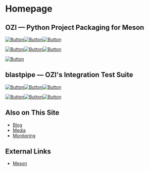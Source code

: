 # Homepage

## OZI &mdash; Python Project Packaging for Meson

[![Button](https://img.shields.io/badge/Python%20Package%20Index-grey?style=for-the-badge&logo=pypi)](https://pypi.org/project/OZI/)[![Button](https://img.shields.io/pypi/status/ozi?style=for-the-badge)](https://pypi.org/project/OZI/)[![Button](https://img.shields.io/pypi/v/OZI?style=for-the-badge&label=%20)](https://pypi.org/project/OZI/)

[![Button](https://img.shields.io/badge/Repository-grey?style=for-the-badge&logo=git)](https://github.com/rjdbcm/ozi)[![Button](https://img.shields.io/github/v/release/rjdbcm/ozi?style=for-the-badge)](https://github.com/rjdbcm/ozi)[![Button](https://img.shields.io/github/v/tag/rjdbcm/ozi?style=for-the-badge)](https://github.com/rjdbcm/ozi)

[![Button](https://img.shields.io/badge/Documentation-grey?style=for-the-badge&logo=readthedocs&link=docs.oziproject.dev)](https://docs.oziproject.dev)

## blastpipe &mdash; OZI's Integration Test Suite

[![Button](https://img.shields.io/badge/Python%20Package%20Index-grey?style=for-the-badge&logo=pypi)](https://pypi.org/project/OZI/)[![Button](https://img.shields.io/pypi/status/blastpipe?style=for-the-badge)](https://pypi.org/project/blastpipe/)[![Button](https://img.shields.io/pypi/v/blastpipe?style=for-the-badge&label=%20)](https://pypi.org/project/blastpipe/)

[![Button](https://img.shields.io/badge/Repository-grey?style=for-the-badge&logo=git)](https://github.com/rjdbcm/blastpipe)[![Button](https://img.shields.io/github/v/release/rjdbcm/blastpipe?style=for-the-badge)](https://github.com/rjdbcm/blastpipe)[![Button](https://img.shields.io/github/v/tag/rjdbcm/blastpipe?style=for-the-badge)](https://github.com/rjdbcm/blastpipe)

## Also on This Site

* [Blog](blog.md)
* [Media](media.md)
* [Monitoring](monitoring.md)

## External Links

* [Meson](https://mesonbuild.com/)
